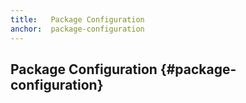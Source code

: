 ```yaml
---
title:   Package Configuration
anchor:  package-configuration
---
```


##  Package Configuration {#package-configuration}